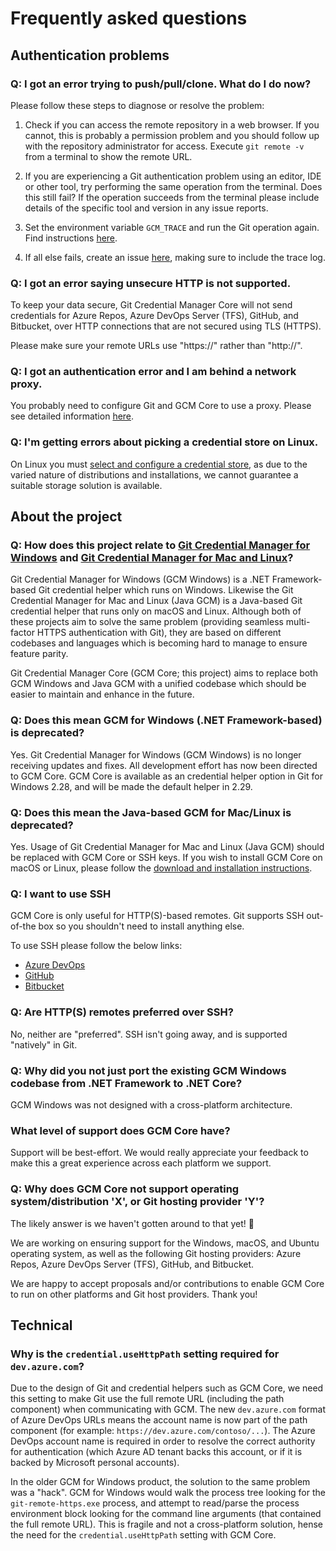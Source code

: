 # Frequently asked questions

## Authentication problems

### Q: I got an error trying to push/pull/clone. What do I do now?

Please follow these steps to diagnose or resolve the problem:

1. Check if you can access the remote repository in a web browser. If you cannot, this is probably a permission problem and you should follow up with the repository administrator for access. Execute `git remote -v` from a terminal to show the remote URL.

1. If you are experiencing a Git authentication problem using an editor, IDE or other tool, try performing the same operation from the terminal. Does this still fail? If the operation succeeds from the terminal please include details of the specific tool and version in any issue reports.

1. Set the environment variable `GCM_TRACE` and run the Git operation again. Find instructions [here](environment.md#GCM_TRACE).

1. If all else fails, create an issue [here](https://github.com/Microsoft/Git-Credential-Manager-Core/issues/create), making sure to include the trace log.

### Q: I got an error saying unsecure HTTP is not supported.

To keep your data secure, Git Credential Manager Core will not send credentials for Azure Repos, Azure DevOps Server (TFS), GitHub, and Bitbucket, over HTTP connections that are not secured using TLS (HTTPS).

Please make sure your remote URLs use "https://" rather than "http://".

### Q: I got an authentication error and I am behind a network proxy.

You probably need to configure Git and GCM Core to use a proxy. Please see detailed information [here](https://aka.ms/gcmcore-httpproxy).

### Q: I'm getting errors about picking a credential store on Linux.

On Linux you must [select and configure a credential store](https://aka.ms/gcmcore-credstores), as due to the varied nature of distributions and installations, we cannot guarantee a suitable storage solution is available.

## About the project

### Q: How does this project relate to [Git Credential Manager for Windows](https://github.com/Microsoft/Git-Credential-Manager-for-Windows) and [Git Credential Manager for Mac and Linux](https://github.com/Microsoft/Git-Credential-Manager-for-Mac-and-Linux)?

Git Credential Manager for Windows (GCM Windows) is a .NET Framework-based Git credential helper which runs on Windows.
Likewise the Git Credential Manager for Mac and Linux (Java GCM) is a Java-based Git credential helper that runs only on macOS and Linux. Although both of these projects aim to solve the same problem (providing seamless multi-factor HTTPS authentication with Git), they are based on different codebases and languages which is becoming hard to manage to ensure feature parity.

Git Credential Manager Core (GCM Core; this project) aims to replace both GCM Windows and Java GCM with a unified codebase which should be easier to maintain and enhance in the future.

### Q: Does this mean GCM for Windows (.NET Framework-based) is deprecated?

Yes. Git Credential Manager for Windows (GCM Windows) is no longer receiving updates and fixes. All development effort has now been directed to GCM Core. GCM Core is available as an credential helper option in Git for Windows 2.28, and will be made the default helper in 2.29.

### Q: Does this mean the Java-based GCM for Mac/Linux is deprecated?

Yes. Usage of Git Credential Manager for Mac and Linux (Java GCM) should be replaced with GCM Core or SSH keys. If you wish to install GCM Core on macOS or Linux, please follow the [download and installation instructions](../README.md#download-and-install).

### Q: I want to use SSH

GCM Core is only useful for HTTP(S)-based remotes. Git supports SSH out-of-the box so you shouldn't need to install anything else.

To use SSH please follow the below links:

- [Azure DevOps](https://docs.microsoft.com/en-us/azure/devops/repos/git/use-ssh-keys-to-authenticate?view=azure-devops)
- [GitHub](https://help.github.com/en/articles/connecting-to-github-with-ssh)
- [Bitbucket](https://confluence.atlassian.com/bitbucket/ssh-keys-935365775.html)

### Q: Are HTTP(S) remotes preferred over SSH?

No, neither are "preferred". SSH isn't going away, and is supported "natively" in Git.

### Q: Why did you not just port the existing GCM Windows codebase from .NET Framework to .NET Core?

GCM Windows was not designed with a cross-platform architecture.

### What level of support does GCM Core have?

Support will be best-effort. We would really appreciate your feedback to make this a great experience across each platform we support. 

### Q: Why does GCM Core not support operating system/distribution 'X', or Git hosting provider 'Y'?

The likely answer is we haven't gotten around to that yet! 🙂

We are working on ensuring support for the Windows, macOS, and Ubuntu operating system, as well as the following Git hosting providers: Azure Repos, Azure DevOps Server (TFS), GitHub, and Bitbucket.

We are happy to accept proposals and/or contributions to enable GCM Core to run on other platforms and Git host providers. Thank you!

## Technical

### Why is the `credential.useHttpPath` setting required for `dev.azure.com`?

Due to the design of Git and credential helpers such as GCM Core, we need this setting to make Git use the full remote URL (including the path component) when communicating with GCM. The new `dev.azure.com` format of Azure DevOps URLs means the account name is now part of the path component (for example: `https://dev.azure.com/contoso/...`). The Azure DevOps account name is required in order to resolve the correct authority for authentication (which Azure AD tenant backs this account, or if it is backed by Microsoft personal accounts).

In the older GCM for Windows product, the solution to the same problem was a "hack". GCM for Windows would walk the process tree looking for the `git-remote-https.exe` process, and attempt to read/parse the process environment block looking for the command line arguments (that contained the full remote URL). This is fragile and not a cross-platform solution, hense the need for the `credential.useHttpPath` setting with GCM Core.
